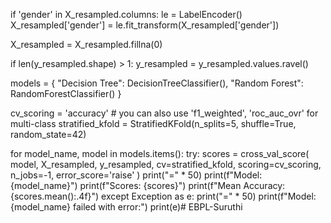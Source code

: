 if 'gender' in X_resampled.columns:
    le = LabelEncoder()
    X_resampled['gender'] = le.fit_transform(X_resampled['gender'])

X_resampled = X_resampled.fillna(0)

if len(y_resampled.shape) > 1:
    y_resampled = y_resampled.values.ravel()

models = {
    "Decision Tree": DecisionTreeClassifier(),
    "Random Forest": RandomForestClassifier()
}

cv_scoring = 'accuracy'  # you can also use 'f1_weighted', 'roc_auc_ovr' for multi-class
stratified_kfold = StratifiedKFold(n_splits=5, shuffle=True, random_state=42)

for model_name, model in models.items():
    try:
        scores = cross_val_score(
            model,
            X_resampled,
            y_resampled,
            cv=stratified_kfold,
            scoring=cv_scoring,
            n_jobs=-1,
            error_score='raise' 
        )
        print("=" * 50)
        print(f"Model: {model_name}")
        print(f"Scores: {scores}")
        print(f"Mean Accuracy: {scores.mean():.4f}")
    except Exception as e:
        print("=" * 50)
        print(f"Model: {model_name} failed with error:")
        print(e)# EBPL-Suruthi
